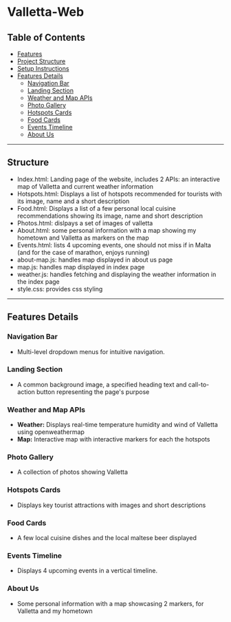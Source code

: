 # Valletta-Web

## Table of Contents
- [Features](#features)
- [Project Structure](#project-structure)
- [Setup Instructions](#setup-instructions)
- [Features Details](#features-details)
  - [Navigation Bar](#navigation-bar)
  - [Landing Section](#landing-section)
  - [Weather and Map APIs](#weather-and-map-apis)
  - [Photo Gallery](#photo-gallery)
  - [Hotspots Cards](#hotspots-cards)
  - [Food Cards](#food-cards)
  - [Events Timeline](#events-timeline)
  - [About Us](#about-us)

---

## Structure
- Index.html: Landing page of the website, includes 2 APIs: an interactive map of Valletta and current weather information
- Hotspots.html: Displays a list of hotspots recommended for tourists with its image, name and a short description
- Food.html: Displays a list of a few personal local cuisine recommendations showing its image, name and short description
- Photos.html: dislpays a set of images of valletta
- About.html: some personal information with a map showing my hometown and Valletta as markers on the map
- Events.html: lists 4 upcoming events, one should not miss if in Malta (and for the case of marathon, enjoys running)
- about-map.js: handles map displayed in about us page
- map.js: handles map displayed in index page
- weather.js: handles fetching and displaying the weather information in the index page
- style.css: provides css styling 

---

## Features Details

### Navigation Bar
- Multi-level dropdown menus for intuitive navigation.

### Landing Section
- A common background image, a specified heading text and call-to-action button representing the page's purpose

### Weather and Map APIs
- **Weather:** Displays real-time temperature humidity and wind of Valletta using openweathermap
- **Map:** Interactive map with interactive markers for each the hotspots

### Photo Gallery
- A collection of photos showing Valletta

### Hotspots Cards
- Displays key tourist attractions with images and short descriptions

### Food Cards
- A few local cuisine dishes and the local maltese beer displayed

### Events Timeline
- Displays 4 upcoming events in a vertical timeline.

### About Us
- Some personal information with a map showcasing 2 markers, for Valletta and my hometown
